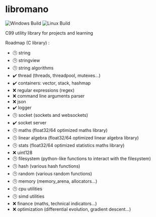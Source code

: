 # libromano

![Windows Build](https://github.com/romainaugier/libromano/actions/workflows/build-windows.yml/badge.svg)
![Linux Build](https://github.com/romainaugier/libromano/actions/workflows/build-linux.yml/badge.svg)

C99 utility library for projects and learning

Roadmap (C library) :
- :clock3: string
- :clock3: stringview
- :clock3: string algorithms
- :heavy_check_mark: thread (threads, threadpool, mutexes...)
- :heavy_check_mark: containers: vector, stack, hashmap
- :x: regular expressions (regex)
- :x: command line arguments parser
- :x: json
- :heavy_check_mark: logger
- :clock3: socket (sockets and websockets)
- :heavy_check_mark: socket server
- :clock3: maths (float32/64 optimized maths library)
- :clock3: linear algebra (float32/64 optimized linear algebra library)
- :clock3: stats (float32/64 optimized statistics maths library)
- :x: uint128
- :clock3: filesystem (python-like functions to interact with the filesystem)
- :clock3: hash (various hash functions)
- :clock3: random (various random functions)
- :clock3: memory (memory_arena, allocators...)
- :clock3: cpu utilities
- :clock3: simd utilities
- :x: finance (maths, technical indicators...)
- :x: optimization (differential evolution, gradient descent...)